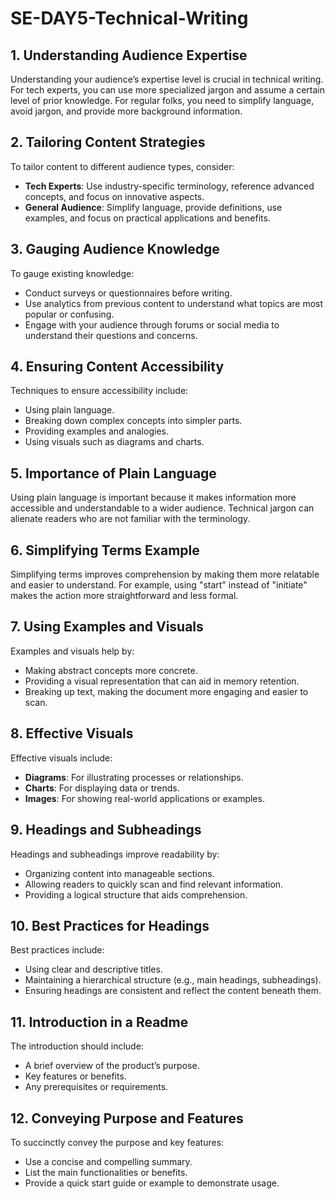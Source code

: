 # SE-DAY5-Technical-Writing
## 1. Understanding Audience Expertise
Understanding your audience’s expertise level is crucial in technical writing. For tech experts, you can use more specialized jargon and assume a certain level of prior knowledge. For regular folks, you need to simplify language, avoid jargon, and provide more background information.

## 2. Tailoring Content Strategies
To tailor content to different audience types, consider:
- **Tech Experts**: Use industry-specific terminology, reference advanced concepts, and focus on innovative aspects.
- **General Audience**: Simplify language, provide definitions, use examples, and focus on practical applications and benefits.

## 3. Gauging Audience Knowledge
To gauge existing knowledge:
- Conduct surveys or questionnaires before writing.
- Use analytics from previous content to understand what topics are most popular or confusing.
- Engage with your audience through forums or social media to understand their questions and concerns.

## 4. Ensuring Content Accessibility
Techniques to ensure accessibility include:
- Using plain language.
- Breaking down complex concepts into simpler parts.
- Providing examples and analogies.
- Using visuals such as diagrams and charts.

## 5. Importance of Plain Language
Using plain language is important because it makes information more accessible and understandable to a wider audience. Technical jargon can alienate readers who are not familiar with the terminology.

## 6. Simplifying Terms Example
Simplifying terms improves comprehension by making them more relatable and easier to understand. For example, using "start" instead of "initiate" makes the action more straightforward and less formal.

## 7. Using Examples and Visuals
Examples and visuals help by:
- Making abstract concepts more concrete.
- Providing a visual representation that can aid in memory retention.
- Breaking up text, making the document more engaging and easier to scan.

## 8. Effective Visuals
Effective visuals include:
- **Diagrams**: For illustrating processes or relationships.
- **Charts**: For displaying data or trends.
- **Images**: For showing real-world applications or examples.

## 9. Headings and Subheadings
Headings and subheadings improve readability by:
- Organizing content into manageable sections.
- Allowing readers to quickly scan and find relevant information.
- Providing a logical structure that aids comprehension.

## 10. Best Practices for Headings
Best practices include:
- Using clear and descriptive titles.
- Maintaining a hierarchical structure (e.g., main headings, subheadings).
- Ensuring headings are consistent and reflect the content beneath them.

## 11. Introduction in a Readme
The introduction should include:
- A brief overview of the product’s purpose.
- Key features or benefits.
- Any prerequisites or requirements.

## 12. Conveying Purpose and Features
To succinctly convey the purpose and key features:
- Use a concise and compelling summary.
- List the main functionalities or benefits.
- Provide a quick start guide or example to demonstrate usage.
